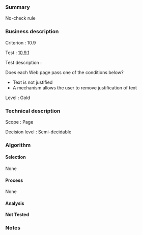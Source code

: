 ### Summary

No-check rule

### Business description

Criterion : 10.9

Test : [10.9.1](http://www.accessiweb.org/index.php/accessiweb-22-english-version.html#test-10-9-1)

Test description :

 Does each Web page pass one of the conditions below? 

 * Text is not justified
 * A mechanism allows the user to remove justification of text
 

Level : Gold 

### Technical description

Scope : Page

Decision level : Semi-decidable

### Algorithm

#### Selection

None

#### Process

None

#### Analysis

**Not Tested**

### Notes

